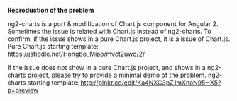 **Reproduction of the problem**

ng2-charts is a port & modification of Chart.js component for Angular 2. Sometimes the issue is related with Chart.js instead of ng2-charts.
To confirm, if the issue shows in a pure Chart.js project, it is a issue of Chart.js.
Pure Chart.js starting template: https://jsfiddle.net/Hongbo_Miao/mvct2uwo/2/

If the issue does not show in a pure Chart.js project, and shows in a ng2-charts project, please try to provide a minimal demo of the problem.
ng2-charts starting template: http://plnkr.co/edit/Ka4NXG3pZ1mXnaN95HX5?p=preview

